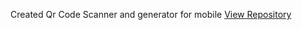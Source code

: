 Created Qr Code Scanner and generator for mobile <a href='https://github.com/KimTerrence/QR-Code-Scanner-Expo)'>View Repository</a>
